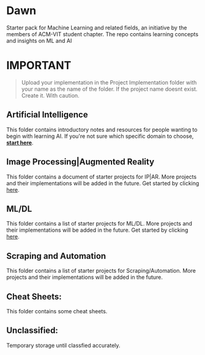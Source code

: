 # Dawn
Starter pack for Machine Learning and related fields, an initiative by the members of ACM-VIT student chapter. The repo contains learning concepts and insights on ML and AI

# IMPORTANT
> Upload your implementation in the Project Implementation folder with your name as the name of the folder. If the project name doesnt exist. Create it. With caution.

## Artificial Intelligence
This folder contains introductory notes and resources for people wanting to begin with learning AI. If you're not sure which specific domain to choose, <b><a href="Artificial Intelligence">start here</a></b>.

## Image Processing|Augmented Reality
This folder contains a document of starter projects for IP|AR. More projects and their implementations will be added in the future. Get started by clicking [here](./ImageProcessing_AugmentedReality).

## ML/DL
This folder contains a list of starter projects for ML/DL. More projects and their implementations will be added in the future. Get started by clicking [here](./ML_DL).

## Scraping and Automation
This folder contains a list of starter projects for Scraping/Automation. More projects and their implementations will be added in the future.

## Cheat Sheets:
This folder contains some cheat sheets.

## Unclassified:
Temporary storage until classfied accurately.

